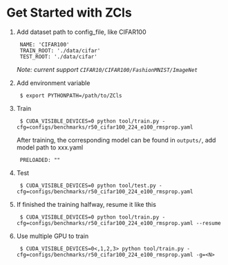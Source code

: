 
# Get Started with ZCls

1. Add dataset path to config_file, like CIFAR100

        NAME: 'CIFAR100'
        TRAIN_ROOT: './data/cifar'
        TEST_ROOT: './data/cifar'

      *Note: current support `CIFAR10/CIFAR100/FashionMNIST/ImageNet`*

2. Add environment variable

        $ export PYTHONPATH=/path/to/ZCls

3. Train

        $ CUDA_VISIBLE_DEVICES=0 python tool/train.py -cfg=configs/benchmarks/r50_cifar100_224_e100_rmsprop.yaml

      After training, the corresponding model can be found in `outputs/`, add model path to xxx.yaml

        PRELOADED: ""

4. Test

        $ CUDA_VISIBLE_DEVICES=0 python tool/test.py -cfg=configs/benchmarks/r50_cifar100_224_e100_rmsprop.yaml

5. If finished the training halfway, resume it like this

        $ CUDA_VISIBLE_DEVICES=0 python tool/train.py -cfg=configs/benchmarks/r50_cifar100_224_e100_rmsprop.yaml --resume

6. Use multiple GPU to train

        $ CUDA_VISIBLE_DEVICES=0<,1,2,3> python tool/train.py -cfg=configs/benchmarks/r50_cifar100_224_e100_rmsprop.yaml -g=<N>